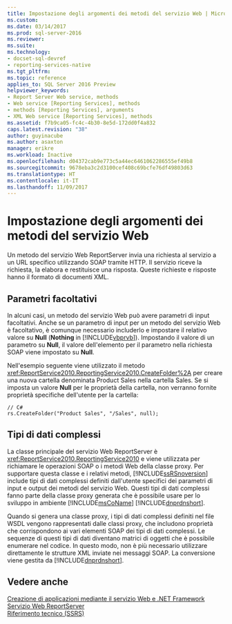 ```yaml
---
title: Impostazione degli argomenti dei metodi del servizio Web | Microsoft Docs
ms.custom: 
ms.date: 03/14/2017
ms.prod: sql-server-2016
ms.reviewer: 
ms.suite: 
ms.technology:
- docset-sql-devref
- reporting-services-native
ms.tgt_pltfrm: 
ms.topic: reference
applies_to: SQL Server 2016 Preview
helpviewer_keywords:
- Report Server Web service, methods
- Web service [Reporting Services], methods
- methods [Reporting Services], arguments
- XML Web service [Reporting Services], methods
ms.assetid: f7b9ca05-fc4c-4b30-8e5d-172dd0f4a832
caps.latest.revision: "38"
author: guyinacube
ms.author: asaxton
manager: erikre
ms.workload: Inactive
ms.openlocfilehash: d04372cab9e773c5a44ec6461062286555ef49b8
ms.sourcegitcommit: 9678eba3c2d3100cef408c69bcfe76df49803d63
ms.translationtype: HT
ms.contentlocale: it-IT
ms.lasthandoff: 11/09/2017
---
```

# <a name="supplying-web-service-method-arguments"></a>Impostazione degli argomenti dei metodi del servizio Web
  Un metodo del servizio Web ReportServer invia una richiesta al servizio a un URL specifico utilizzando SOAP tramite HTTP. Il servizio riceve la richiesta, la elabora e restituisce una risposta. Queste richieste e risposte hanno il formato di documenti XML.  
  
## <a name="optional-parameters"></a>Parametri facoltativi  
 In alcuni casi, un metodo del servizio Web può avere parametri di input facoltativi. Anche se un parametro di input per un metodo del servizio Web è facoltativo, è comunque necessario includerlo e impostare il relativo valore su **Null** (**Nothing** in [!INCLUDE[vbprvb](../../../includes/vbprvb-md.md)]). Impostando il valore di un parametro su **Null**, il valore dell'elemento per il parametro nella richiesta SOAP viene impostato su **Null**.  
  
 Nell'esempio seguente viene utilizzato il metodo <xref:ReportService2010.ReportingService2010.CreateFolder%2A> per creare una nuova cartella denominata Product Sales nella cartella Sales. Se si imposta un valore **Null** per le proprietà della cartella, non verranno fornite proprietà specifiche dell'utente per la cartella:  
  
```  
// C#  
rs.CreateFolder("Product Sales", "/Sales", null);  
```  
  
## <a name="complex-data-types"></a>Tipi di dati complessi  
 La classe principale del servizio Web ReportServer è <xref:ReportService2010.ReportingService2010> e viene utilizzata per richiamare le operazioni SOAP o i metodi Web della classe proxy. Per supportare questa classe e i relativi metodi, [!INCLUDE[ssRSnoversion](../../../includes/ssrsnoversion-md.md)] include tipi di dati complessi definiti dall'utente specifici dei parametri di input e output dei metodi del servizio Web. Questi tipi di dati complessi fanno parte della classe proxy generata che è possibile usare per lo sviluppo in ambiente [!INCLUDE[msCoName](../../../includes/msconame-md.md)] [!INCLUDE[dnprdnshort](../../../includes/dnprdnshort-md.md)].  
  
 Quando si genera una classe proxy, i tipi di dati complessi definiti nel file WSDL vengono rappresentati dalle classi proxy, che includono proprietà che corrispondono ai vari elementi SOAP dei tipi di dati complessi. Le sequenze di questi tipi di dati diventano matrici di oggetti che è possibile enumerare nel codice. In questo modo, non è più necessario utilizzare direttamente le strutture XML inviate nei messaggi SOAP. La conversione viene gestita da [!INCLUDE[dnprdnshort](../../../includes/dnprdnshort-md.md)].  
  
## <a name="see-also"></a>Vedere anche  
 [Creazione di applicazioni mediante il servizio Web e .NET Framework](../../../reporting-services/report-server-web-service/net-framework/building-applications-using-the-web-service-and-the-net-framework.md)   
 [Servizio Web ReportServer](../../../reporting-services/report-server-web-service/report-server-web-service.md)   
 [Riferimento tecnico &#40;SSRS&#41;](../../../reporting-services/technical-reference-ssrs.md)  
  
  
